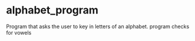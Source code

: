 # alphabet_program
Program that asks the user to key in letters of an alphabet. program checks for vowels
